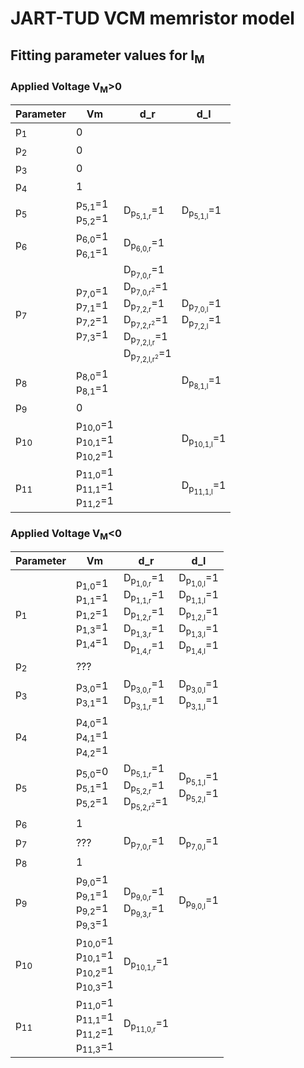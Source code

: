# JART-TUD VCM memristor model

## Fitting parameter values for I<sub>M</sub>

### Applied Voltage V<sub>M</sub>>0
<table>
    <thead>
        <tr>
            <th>Parameter</th>
            <th>Vm</th>
            <th>d_r</th>
            <th>d_l</th>
        </tr>
    </thead>
    <tbody>
        <tr>
            <td>p<sub>1</sub></td>
            <td>0</td>
            <td></td>
            <td></td>
        </tr>
        <tr>
            <td>p<sub>2</sub></td>
            <td>0</td>
            <td></td>
            <td></td>
        </tr>
        <tr>
            <td>p<sub>3</sub></td>
            <td>0</td>
            <td></td>
            <td></td>
        </tr>
        <tr>
            <td>p<sub>4</sub></td>
            <td>1</td>
            <td></td>
            <td></td>
        </tr>
        <tr>
            <td>p<sub>5</sub></td>
            <td>
                p<sub>5,1</sub>=1 <br>
                p<sub>5,2</sub>=1
            </td>
            <td>
                D<sub>p<sub>5,1,r</sub></sub>=1
            </td>
            <td>
                D<sub>p<sub>5,1,l</sub></sub>=1
            </td>
        </tr>
        <tr>
            <td>p<sub>6</sub></td>
            <td>
                p<sub>6,0</sub>=1 <br>
                p<sub>6,1</sub>=1
            </td>
            <td>
                D<sub>p<sub>6,0,r</sub></sub>=1
            </td>
            <td>
            </td>
        </tr>
        <tr>
            <td>p<sub>7</sub></td>
            <td>
                p<sub>7,0</sub>=1 <br>
                p<sub>7,1</sub>=1 <br>
                p<sub>7,2</sub>=1 <br>
                p<sub>7,3</sub>=1
            </td>
            <td>
                D<sub>p<sub>7,0,r</sub></sub>=1 <br/>
                D<sub>p<sub>7,0,r<sup>2</sup></sub></sub>=1 <br/>
                D<sub>p<sub>7,2,r</sub></sub>=1 <br/>
                D<sub>p<sub>7,2,r<sup>2</sup></sub></sub>=1 <br/>
                D<sub>p<sub>7,2,l,r</sub></sub>=1 <br/>
                D<sub>p<sub>7,2,l,r<sup>2</sup></sub></sub>=1
            </td>
            <td>
                D<sub>p<sub>7,0,l</sub></sub>=1 <br/>
                D<sub>p<sub>7,2,l</sub></sub>=1
            </td>
        </tr>
        <tr>
            <td>p<sub>8</sub></td>
            <td>
                p<sub>8,0</sub>=1 <br>
                p<sub>8,1</sub>=1
            </td>
            <td></td>
            <td>
                D<sub>p<sub>8,1,l</sub></sub>=1
            </td>
        </tr>
        <tr>
            <td>p<sub>9</sub></td>
            <td>0</td>
            <td></td>
            <td></td>
        </tr>
        <tr>
            <td>p<sub>10</sub></td>
            <td>
                p<sub>10,0</sub>=1 <br>
                p<sub>10,1</sub>=1 <br>
                p<sub>10,2</sub>=1
            </td>
            <td></td>
            <td>
                D<sub>p<sub>10,1,l</sub></sub>=1
            </td>
        </tr>
        <tr>
            <td>p<sub>11</sub></td>
            <td>
                p<sub>11,0</sub>=1 <br>
                p<sub>11,1</sub>=1 <br>
                p<sub>11,2</sub>=1
            </td>
            <td></td>
            <td>
                D<sub>p<sub>11,1,l</sub></sub>=1
            </td>
        </tr>
    </tbody>
</table>

### Applied Voltage V<sub>M</sub><0
<table>
    <thead>
        <tr>
            <th>Parameter</th>
            <th>Vm</th>
            <th>d_r</th>
            <th>d_l</th>
        </tr>
    </thead>
    <tbody>
        <tr>
            <td>p<sub>1</sub></td>
            <td>
                p<sub>1,0</sub>=1 <br>
                p<sub>1,1</sub>=1 <br>
                p<sub>1,2</sub>=1 <br>
                p<sub>1,3</sub>=1 <br>
                p<sub>1,4</sub>=1
            </td>
            <td>
                D<sub>p<sub>1,0,r</sub></sub>=1 <br>
                D<sub>p<sub>1,1,r</sub></sub>=1 <br>
                D<sub>p<sub>1,2,r</sub></sub>=1 <br>
                D<sub>p<sub>1,3,r</sub></sub>=1 <br>
                D<sub>p<sub>1,4,r</sub></sub>=1
            </td>
            <td>
                D<sub>p<sub>1,0,l</sub></sub>=1 <br>
                D<sub>p<sub>1,1,l</sub></sub>=1 <br>
                D<sub>p<sub>1,2,l</sub></sub>=1 <br>
                D<sub>p<sub>1,3,l</sub></sub>=1 <br>
                D<sub>p<sub>1,4,l</sub></sub>=1
            </td>
        </tr>
        <tr>
            <td>p<sub>2</sub></td>
            <td>???</td>
            <td></td>
            <td></td>
        </tr>
        <tr>
            <td>p<sub>3</sub></td>
            <td>
                p<sub>3,0</sub>=1 <br>
                p<sub>3,1</sub>=1
            </td>
            <td>
                D<sub>p<sub>3,0,r</sub></sub>=1 <br>
                D<sub>p<sub>3,1,r</sub></sub>=1
            </td>
            <td>
                D<sub>p<sub>3,0,l</sub></sub>=1 <br>
                D<sub>p<sub>3,1,l</sub></sub>=1 
            </td>
        </tr>
        <tr>
            <td>p<sub>4</sub></td>
            <td>
                p<sub>4,0</sub>=1 <br>
                p<sub>4,1</sub>=1 <br>
                p<sub>4,2</sub>=1
            </td>
            <td></td>
            <td></td>
        </tr>
        <tr>
            <td>p<sub>5</sub></td>
            <td>
                p<sub>5,0</sub>=0 <br>
                p<sub>5,1</sub>=1 <br>
                p<sub>5,2</sub>=1
            </td>
            <td>
                D<sub>p<sub>5,1,r</sub></sub>=1 <br>
                D<sub>p<sub>5,2,r</sub></sub>=1 <br>
                D<sub>p<sub>5,2,r<sup>2</sup></sub></sub>=1
            </td>
            <td>
                D<sub>p<sub>5,1,l</sub></sub>=1 <br>
                D<sub>p<sub>5,2,l</sub></sub>=1 
            </td>
        </tr>
        <tr>
            <td>p<sub>6</sub></td>
            <td>
                1
            </td>
            <td>
            </td>
            <td>
            </td>
        </tr>
        <tr>
            <td>p<sub>7</sub></td>
            <td>
                ???
            </td>
            <td>
                D<sub>p<sub>7,0,r</sub></sub>=1
            </td>
            <td>
                D<sub>p<sub>7,0,l</sub></sub>=1 
            </td>
        </tr>
        <tr>
            <td>p<sub>8</sub></td>
            <td>
                1
            </td>
            <td></td>
            <td>
            </td>
        </tr>
        <tr>
            <td>p<sub>9</sub></td>
            <td>
                p<sub>9,0</sub>=1 <br>
                p<sub>9,1</sub>=1 <br>
                p<sub>9,2</sub>=1 <br>
                p<sub>9,3</sub>=1 
            </td>
            <td>
                D<sub>p<sub>9,0,r</sub></sub>=1 <br/>
                D<sub>p<sub>9,3,r</sub></sub>=1
            </td>
            <td>
                D<sub>p<sub>9,0,l</sub></sub>=1
            </td>
        </tr>
        <tr>
            <td>p<sub>10</sub></td>
            <td>
                p<sub>10,0</sub>=1 <br>
                p<sub>10,1</sub>=1 <br>
                p<sub>10,2</sub>=1 <br>
                p<sub>10,3</sub>=1 
            </td>
            <td>
                D<sub>p<sub>10,1,r</sub></sub>=1
            </td>
            <td>
            </td>
        </tr>
        <tr>
            <td>p<sub>11</sub></td>
            <td>
                p<sub>11,0</sub>=1 <br>
                p<sub>11,1</sub>=1 <br>
                p<sub>11,2</sub>=1 <br>
                p<sub>11,3</sub>=1 
            </td>
            <td>
                D<sub>p<sub>11,0,r</sub></sub>=1
            </td>
            <td>
            </td>
        </tr>
    </tbody>
</table>
